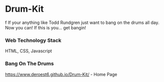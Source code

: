 # Drum-Kit
f
If your anything like Todd Rundgren just want to bang on the drums all day. Now you can! If this is you... get bangin!


### Web Technology Stack
HTML, CSS, Javascript


### Bang On The Drums
https://www.deroest6.github.io/Drum-Kit/ - Home Page
